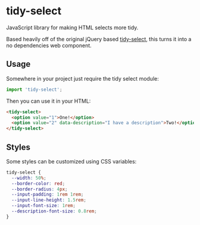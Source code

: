 # tidy-select

JavaScript library for making HTML selects more tidy.

Based heavily off of the original jQuery based [tidy-select](https://github.com/derrickreimer/tidy-select),
this turns it into a no dependencies web component.

## Usage

Somewhere in your project just require the tidy select module:
```js
import 'tidy-select';
```

Then you can use it in your HTML:
```html
<tidy-select>
  <option value="1">One!</option>
  <option value="2" data-description="I have a description">Two!</option>
</tidy-select>
```

## Styles

Some styles can be customized using CSS variables:
```css
tidy-select {
  --width: 50%;
  --border-color: red;
  --border-radius: 4px;
  --input-padding: 1rem 1rem;
  --input-line-height: 1.5rem;
  --input-font-size: 1rem;
  --description-font-size: 0.8rem;
}
```
